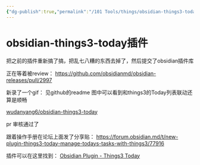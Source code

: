```yaml
---
{"dg-publish":true,"permalink":"/101 Tools/things/obsidian-things3-today插件/","noteIcon":"2","created":"2024-01-29T14:23:53+08:00","updated":"2024-03-19T11:18:39+08:00"}
---
```



# obsidian-things3-today插件

把之前的插件重新搞了搞，把乱七八糟的东西去掉了，然后提交了obsidian插件库

正在等着被review： https://github.com/obsidianmd/obsidian-releases/pull/2997

新录了一个gif：
见github的readme
图中可以看到和things3的Today列表联动还算是顺畅

[wudanyang6/obsidian-things3-today](https://github.com/wudanyang6/obsidian-things3-today?tab=readme-ov-file)

pr 审核通过了

跟着操作手册在论坛上面发了分享贴： https://forum.obsidian.md/t/new-plugin-things3-today-manage-todays-tasks-with-things3/77916

插件可以在这里找到： [Obsidian Plugin - Things3 Today](https://obsidian.md/plugins?id=things3-today)
